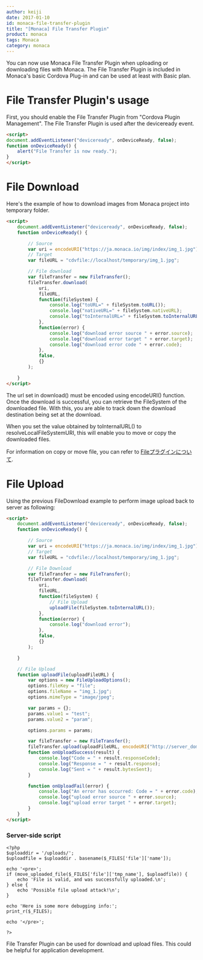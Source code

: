 ```yaml
---
author: keiji
date: 2017-01-10
id: monaca-file-transfer-plugin
title: "[Monaca] File Transfer Plugin"
product: monaca
tags: Monaca
category: monaca
---
```


You can now use Monaca File Transfer Plugin when uploading or downloading files with Monaca.
The File Transfer Plugin is included in Monaca's basic Cordova Plug-in and can be used at least with Basic plan.

# File Transfer Plugin's usage

First, you should enable the File Transfer Plugin from "Cordova Plugin Management". The File Transfer Plugin 
is used after the deviceready event.

```html
<script>
document.addEventListener("deviceready", onDeviceReady, false);
function onDeviceReady() {
    alert("File Transfer is now ready.");
}
</script>
```

# File Download

Here's the example of how to download images from Monaca project into temporary folder.

```html
<script>
    document.addEventListener("deviceready", onDeviceReady, false);
    function onDeviceReady() {

        // Source
        var uri = encodeURI("https://ja.monaca.io/img/index/img_1.jpg");
        // Target
        var fileURL = "cdvfile://localhost/temporary/img_1.jpg";

        // File download
        var fileTransfer = new FileTransfer();
        fileTransfer.download(
            uri,
            fileURL,
            function(fileSystem) {
                console.log("toURL=" + fileSystem.toURL());
                console.log("nativeURL=" + fileSystem.nativeURL);
                console.log("toInternalURL=" + fileSystem.toInternalURL());
            },
            function(error) {
                console.log("download error source " + error.source);
                console.log("download error target " + error.target);
                console.log("download error code " + error.code);
            },
            false,
            {}
        );

    }
</script>
```

The url set in download() must be encoded using encodeURI() function. Once the download is successful, you can retrieve the FileSystem of the downloaded file. With this, you are able to track down the download destination being set at the download.

When you set the value obtained by toInternalURL() to resolveLocalFileSystemURI, this will enable you to move or copy the downloaded files.

For information on copy or move file, you can refer to [Fileプラグインについて](https://ja.onsen.io/blog/monaca-file-plugin/).

# File Upload

Using the previous FileDownload example to perform image upload back to server as following:

```html
<script>
    document.addEventListener("deviceready", onDeviceReady, false);
    function onDeviceReady() {

        // Source
        var uri = encodeURI("https://ja.monaca.io/img/index/img_1.jpg");
        // Target
        var fileURL = "cdvfile://localhost/temporary/img_1.jpg";

        // File Download
        var fileTransfer = new FileTransfer();
        fileTransfer.download(
            uri,
            fileURL,
            function(fileSystem) {
                // File Upload
                uploadFile(fileSystem.toInternalURL());
            },
            function(error) {
                console.log("download error");
            },
            false,
            {}
        );

    }

    // File Upload
    function uploadFile(uploadFileURL) {
        var options = new FileUploadOptions();
        options.fileKey = "file";
        options.fileName = "img_1.jpg";
        options.mimeType = "image/jpeg";

        var params = {};
        params.value1 = "test";
        params.value2 = "param";

        options.params = params;

        var fileTransfer = new FileTransfer();
        fileTransfer.upload(uploadFileURL, encodeURI("http://server_domain/uploader.php"), onUploadSuccess, onUploadFail, options);
        function onUploadSuccess(result) {
            console.log("Code = " + result.responseCode);
            console.log("Response = " + result.response);
            console.log("Sent = " + result.bytesSent);
        }

        function onUploadFail(error) {
            console.log("An error has occurred: Code = " + error.code);
            console.log("upload error source " + error.source);
            console.log("upload error target " + error.target);
        }
    }
</script>
```

### Server-side script
```php:uploader.php
<?php
$uploaddir = '/uploads/';
$uploadfile = $uploaddir . basename($_FILES['file']['name']);

echo '<pre>';
if (move_uploaded_file($_FILES['file']['tmp_name'], $uploadfile)) {
    echo 'File is valid, and was successfully uploaded.\n';
} else {
    echo 'Possible file upload attack!\n';
}

echo 'Here is some more debugging info:';
print_r($_FILES);

echo '</pre>';

?>
```

File Transfer Plugin can be used for download and upload files. This could be helpful for application development.
